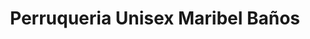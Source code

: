 ---
title: "Perruqueria Unisex Maribel Baños"
url: /baga/perruqueria-unisex-maribel-banos/
shop: peluquería
---